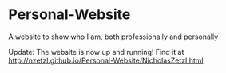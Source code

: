 # Personal-Website
A website to show who I am, both professionally and personally

Update: The website is now up and running! Find it at http://nzetzl.github.io/Personal-Website/NicholasZetzl.html
